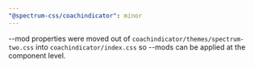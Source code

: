 ```yaml
---
"@spectrum-css/coachindicator": minor
---
```


--mod properties were moved out of `coachindicator/themes/spectrum-two.css` into `coachindicator/index.css` so --mods can be applied at the component level.
